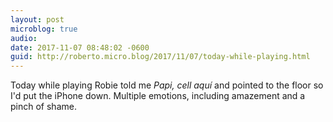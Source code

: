 ```yaml
---
layout: post
microblog: true
audio: 
date: 2017-11-07 08:48:02 -0600
guid: http://roberto.micro.blog/2017/11/07/today-while-playing.html
---
```

Today while playing Robie told me _Papi, cell aquí_ and pointed to the floor so I'd put the iPhone down. Multiple emotions, including amazement and a pinch of shame.
